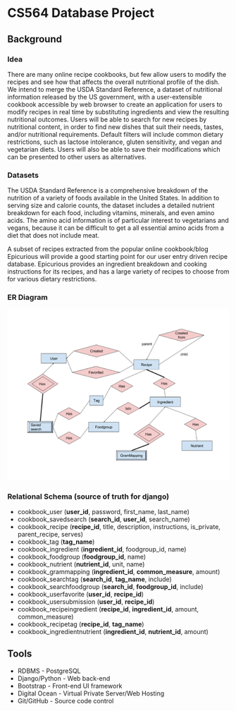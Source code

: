 # CS564 Database Project

## Background

### Idea

There are many online recipe cookbooks, but few allow users to modify the recipes
and see how that affects the overall nutritional profile of the dish. We intend
to merge the USDA Standard Reference, a dataset of nutritional information released
by the US government, with a user-extensible cookbook accessible by web browser
to create an application for users to modify recipes in real time by substituting
ingredients and view the resulting nutritional outcomes. Users will be able to
search for new recipes by nutritional content, in order to find new dishes that
suit their needs, tastes, and/or nutritional requirements. Default filters will
include common dietary restrictions, such as lactose intolerance, gluten sensitivity,
and vegan and vegetarian diets. Users will also be able to save their modifications
which can be presented to other users as alternatives.

### Datasets

The USDA Standard Reference is a comprehensive breakdown of the nutrition of a
variety of foods available in the United States. In addition to serving size and
calorie counts, the dataset includes a detailed nutrient breakdown for each food,
including vitamins, minerals, and even amino acids. The amino acid information is
of particular interest to vegetarians and vegans, because it can be difficult to
get a all essential amino acids from a diet that does not include meat.

A subset of recipes extracted from the popular online cookbook/blog Epicurious
will provide a good starting point for our user entry driven recipe database.
Epicurious provides an ingredient breakdown and cooking instructions for its
recipes, and has a large variety of recipes to choose from for various dietary
restrictions.

### ER Diagram

![ER Diagram](misc/ERDiagram.png?raw=true "ER Diagram")

### Relational Schema (source of truth for django)

* cookbook_user (**user_id**, password, first_name, last_name)
* cookbook_savedsearch (**search_id**, **user_id**, search_name)
* cookbook_recipe (**recipe_id**, title, description, instructions, is_private, parent_recipe, serves)
* cookbook_tag (**tag_name**)
* cookbook_ingredient (**ingredient_id**, foodgroup_id, name)
* cookbook_foodgroup (**foodgroup_id**, name)
* cookbook_nutrient (**nutrient_id**, unit, name)
* cookbook_grammapping (**ingredient_id**, **common_measure**, amount)
* cookbook_searchtag (**search_id**, **tag_name**, include)
* cookbook_searchfoodgroup (**search_id**, **foodgroup_id**, include)
* cookbook_userfavorite (**user_id**, **recipe_id**)
* cookbook_usersubmission (**user_id**, **recipe_id**)
* cookbook_recipeingredient (**recipe_id**, **ingredient_id**, amount, common_measure)
* cookbook_recipetag (**recipe_id**, **tag_name**)
* cookbook_ingredientnutrient (**ingredient_id**, **nutrient_id**, amount)

## Tools

* RDBMS - PostgreSQL
* Django/Python - Web back-end
* Bootstrap - Front-end UI framework
* Digital Ocean - Virtual Private Server/Web Hosting
* Git/GitHub - Source code control

